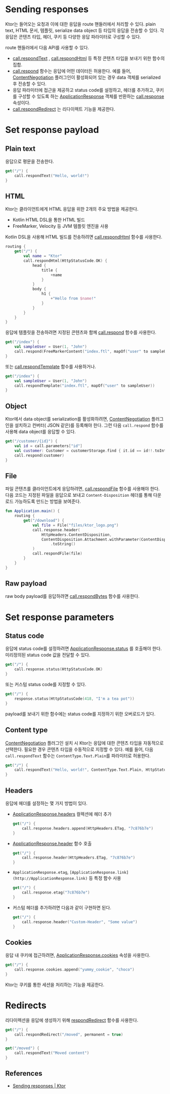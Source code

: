 # Sending responses

Ktor는 들어오는 요청과 이에 대한 응답을 route 핸들러에서 처리할 수 있다. plain text, HTML 문서, 템플릿, serialize data object 등 타입의 응답을 전송할 수 있다. 각 응답은
콘텐츠 타입, 헤더, 쿠키 등 다양한 응답 파라미터로 구성할 수 있다.

route 핸들러에서 다음 API를 사용할 수 있다.

- [call.respondText](https://api.ktor.io/ktor-server/ktor-server-core/ktor-server-core/io.ktor.response/respond-text.html)
  , [call.respondHtml](https://api.ktor.io/ktor-features/ktor-html-builder/ktor-html-builder/io.ktor.html/respond-html.html)
  등 특정 콘텐츠 타입을 보내기 위한 함수의 집합.
- [call.respond](https://api.ktor.io/ktor-server/ktor-server-core/ktor-server-core/io.ktor.response/respond.html) 함수는
  응답에 어떤 데이터든 허용한다. 예를 들어, [ContentNegotiation](https://ktor.io/docs/serialization.html) 플러그인이 활성화되어 있는 경우 data 객체를
  serialized 후 전송할 수 있다.
- 응답 파라미터에 접근을 제공하고 status code를 설정하고, 헤더를 추가하고, 쿠키를 구성할 수 있도록
  하는 [ApplicationResponse](https://api.ktor.io/ktor-server/ktor-server-core/ktor-server-core/io.ktor.response/-application-response/index.html)
  객체를
  반환하는 [call.response](https://api.ktor.io/ktor-server/ktor-server-core/ktor-server-core/io.ktor.application/-application-call/response.html)
  속성이다.
- [call.respondRedirect](https://api.ktor.io/ktor-server/ktor-server-core/ktor-server-core/io.ktor.response/respond-redirect.html)
  는 리다이렉트 기능을 제공한다.

# **Set response payload**

## Plain text

응답으로 평문을 전송한다.

```kotlin
get("/") {
    call.respondText("Hello, world!")
}
```

## **HTML**

Ktor는 클라이언트에게 HTML 응답을 위한 2개의 주요 방법을 제공한다.

- Kotlin HTML DSL을 통한 HTML 빌드
- FreeMarker, Velocity 등 JVM 템플릿 엔진을 사용

Kotlin DSL을 사용해 HTML 빌드를
전송하려면 [call.respondHtml](https://api.ktor.io/ktor-features/ktor-html-builder/ktor-html-builder/io.ktor.html/respond-html.html)
함수를 사용한다.

```kotlin
routing {
    get("/") {
        val name = "Ktor"
        call.respondHtml(HttpStatusCode.OK) {
            head {
                title {
                    +name
                }
            }
            body {
                h1 {
                    +"Hello from $name!"
                }
            }
        }
    }
}
```

응답에 템플릿을 전송하려면 지정된 콘텐츠와
함께 [call.respond](https://api.ktor.io/ktor-server/ktor-server-core/ktor-server-core/io.ktor.response/respond.html) 함수를
사용한다.

```kotlin
get("/index") {
    val sampleUser = User(1, "John")
    call.respond(FreeMarkerContent("index.ftl", mapOf("user" to sampleUser)))
}
```

또는 [call.respondTemplate](https://api.ktor.io/ktor-features/ktor-freemarker/ktor-freemarker/io.ktor.freemarker/respond-template.html)
함수를 사용하거나.

```kotlin
get("/index") {
    val sampleUser = User(1, "John")
    call.respondTemplate("index.ftl", mapOf("user" to sampleUser))
}
```

## **Object**

Ktor에서 data object를 serialization를 활성화하려면, [ContentNegotiation](https://ktor.io/docs/serialization.html) 플러그인을 설치하고 컨버터(
JSON 같은)를 등록해야 한다. 그런 다음 `call.respond` 함수를 사용해 data object를 응답할 수 있다.

```kotlin
get("/customer/{id}") {
    val id = call.parameters["id"]
    val customer: Customer = customerStorage.find { it.id == id!!.toInt() }!!
    call.respond(customer)
}
```

## File

파일 콘텐츠를 클라이언트에게
응답하려면, [call.respondFile](https://api.ktor.io/ktor-server/ktor-server-core/ktor-server-core/io.ktor.response/respond-file.html)
함수를 사용해야 한다. 다음 코드는 지정된 파일을 응답으로 보내고 `Content-Disposition` 헤더를 통해 다운로드 가능하도록 만드는 방법을 보여준다.

```kotlin
fun Application.main() {
    routing {
        get("/download") {
            val file = File("files/ktor_logo.png")
            call.response.header(
                HttpHeaders.ContentDisposition,
                ContentDisposition.Attachment.withParameter(ContentDisposition.Parameters.FileName, "ktor_logo.png")
                    .toString()
            )
            call.respondFile(file)
        }
    }
}
```

## **Raw payload**

raw body payload를
응답하려면 [call.respondBytes](https://api.ktor.io/ktor-server/ktor-server-core/ktor-server-core/io.ktor.response/respond-bytes.html)
함수를 사용한다.

# **Set response parameters**

## Status code

응답에 status code를
설정하려면 [ApplicationResponse.status](https://api.ktor.io/ktor-server/ktor-server-core/ktor-server-core/io.ktor.response/-application-response/status.html)
를 호출해야 한다. 미리정의된 status code 값을 전달할 수 있다.

```kotlin
get("/") {
    call.response.status(HttpStatusCode.OK)
}
```

또는 커스텀 status code를 지정할 수 있다.

```kotlin
get("/") {
    response.status(HttpStatusCode(418, "I'm a tea pot"))
}
```

payload를 보내기 위한 함수에는 status code를 지정하기 위한 오버로드가 있다.

## **Content type**

[ContentNegotiation](https://ktor.io/docs/serialization.html) 플러그인 설치 시 Ktor는 응답에 대한 콘텐츠 타입을 자동적으로 선택한다. 필요한 경우 콘텐츠 타입을
수동적으로 지정할 수 있다. 예를 들어, 다음 `call.respondText` 함수는 `ContentType.Text.Plain`를 파라미터로 허용한다.

```kotlin
get("/") {
    call.respondText("Hello, world!", ContentType.Text.Plain, HttpStatusCode.OK)
}
```

## **Headers**

응답에 헤더를 설정하는 몇 가지 방법이 있다.

- [ApplicationResponse.headers](https://api.ktor.io/ktor-server/ktor-server-core/ktor-server-core/io.ktor.response/-application-response/headers.html)
  컬렉션에 헤더 추가

    ```kotlin
    get("/") {
        call.response.headers.append(HttpHeaders.ETag, "7c876b7e")
    }
    ```

- [ApplicationResponse.header](https://api.ktor.io/ktor-server/ktor-server-core/ktor-server-core/io.ktor.response/header.html)
  함수 호출

    ```kotlin
    get("/") {
        call.response.header(HttpHeaders.ETag, "7c876b7e")
    }
    ```

- `ApplicationResponse.etag`, `[ApplicationResponse.link](http://ApplicationResponse.link)` 등 특정 함수 사용

    ```kotlin
    get("/") {
        call.response.etag("7c876b7e")
    }
    ```

- 커스텀 헤더를 추가하려면 다음과 같이 구현하면 된다.

    ```kotlin
    get("/") {
        call.response.header("Custom-Header", "Some value")
    }
    ```

## Cookies

응답 내 쿠키에
접근하려면, [ApplicationResponse.cookies](https://api.ktor.io/ktor-server/ktor-server-core/ktor-server-core/io.ktor.response/-application-response/cookies.html)
속성을 사용한다.

```kotlin
get("/") {
    call.response.cookies.append("yummy_cookie", "choco")
}
```

Ktor는 쿠키를 통한 세션을 처리하는 기능을 제공한다.

# **Redirects**

리다이렉션을 응답에 생성하기
위해 [respondRedirect](https://api.ktor.io/ktor-server/ktor-server-core/ktor-server-core/io.ktor.response/respond-redirect.html)
함수를 사용한다.

```kotlin
get("/") {
    call.respondRedirect("/moved", permanent = true)
}

get("/moved") {
    call.respondText("Moved content")
}
```

## References

* [Sending responses | Ktor](https://ktor.io/docs/responses.html)